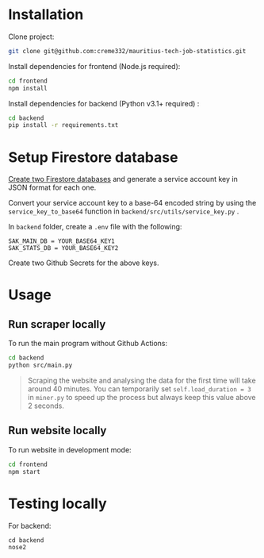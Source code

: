 # Installation

Clone project:

```bash
git clone git@github.com:creme332/mauritius-tech-job-statistics.git
```

Install dependencies for frontend (Node.js required):

```bash
cd frontend
npm install
```

Install dependencies for backend (Python v3.1+ required) :

```bash
cd backend
pip install -r requirements.txt
```

# Setup Firestore database 

[Create two Firestore databases](https://firebase.google.com/docs/firestore/quickstart#create) and generate a service account key in JSON format for each one.

Convert your service account key to a base-64 encoded string by using the `service_key_to_base64` function in `backend/src/utils/service_key.py` .

In `backend` folder, create a `.env` file with the following:

```
SAK_MAIN_DB = YOUR_BASE64_KEY1
SAK_STATS_DB = YOUR_BASE64_KEY2
```

Create two Github Secrets for the above keys.

# Usage

## Run scraper locally

To run the main program without Github Actions:

```sh
cd backend
python src/main.py
```

> Scraping the website and analysing the data for the first time will take around 40 minutes. You can temporarily set `self.load_duration = 3` in `miner.py` to speed up the process  but always keep this value above 2 seconds.

## Run website locally

To run website in development mode:

```sh
cd frontend
npm start
```

# Testing locally

For backend:

```
cd backend
nose2
```
